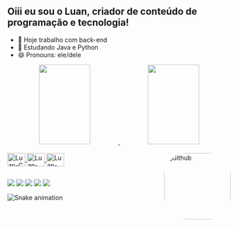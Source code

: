 ## Oiii eu sou o Luan, criador de conteúdo de programação e tecnologia!

- 🔭 Hoje trabalho com back-end
- 🌱 Estudando Java e Python
- 😄 Pronouns: ele/dele

<div align="center">
  <a href="https://github.com/luansouzaprogramador">
  <img width="48%" height="180em" src="https://github-readme-stats.vercel.app/api?username=luansouzaprogramador&show_icons=true&theme=dracula&include_all_commits=true&count_private=true"/>
  <img width="48%" height="180em" src="https://github-readme-stats.vercel.app/api/top-langs/?username=luansouzaprogramador&layout=compact&langs_count=7&theme=dracula"/>
</div>

<div style=display": inline_block"><br>
  <img align="center" alt="Luan-C" height="30" width="40" src="https://cdn.jsdelivr.net/gh/devicons/devicon/icons/c/c-original.svg">
  <img align="center" alt="Luan-Java" height="30" width="40" src="https://cdn.jsdelivr.net/gh/devicons/devicon/icons/java/java-plain-wordmark.svg">
  <img align="center" alt="Luan-Python" height="30" width="40" src="https://cdn.jsdelivr.net/gh/devicons/devicon/icons/python/python-original-wordmark.svg">
  <img align="right" alt="Github" height="150" style="border-radius:50px;" src="https://cdn-icons-png.flaticon.com/512/25/25231.png">
</div>

##

<div>
  <a href="https://br.linkedin.com/in/luansouza10" target="_blank"><img src="https://img.shields.io/badge/LinkedIn-0077B5?style=for-the-badge&logo=linkedin&logoColor=white" target="_blank"></a>
  <a href="https://www.youtube.com" target="_blank"><img src="https://img.shields.io/badge/YouTube-FF0000?style=for-the-badge&logo=youtube&logoColor=white" target="_blank"></a>
  <a href="mailto:luanmarcelino1000@gmail.com" target="_blank"><img src="https://img.shields.io/badge/Gmail-D14836?style=for-the-badge&logo=gmail&logoColor=white" target="_blank"></a>
  <a href="https://discord.com/" target="_blank"><img src="https://img.shields.io/badge/Discord-7289DA?style=for-the-badge&logo=discord&logoColor=white"></a>
  <a href="https://wa.me/5531986975142" target="_blank"><img src="https://img.shields.io/badge/WhatsApp-25D366?style=for-the-badge&logo=whatsapp&logoColor=white" target="_blank"></a>
  
  ![Snake animation](https://github.com/luansouzaprogramador/luansouzaprogramador/blob/output/github-contribution-grid-snake.svg)
</div>
